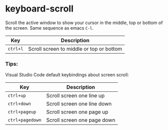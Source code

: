 keyboard-scroll
===============
Scroll the active window to show your cursor in the middle, top or bottom of the screen.
Same sequence as emacs `C-l`.

| Key | Description |
|---|---|
| `ctrl+l` | Scroll screen to middle or top or bottom |

### Tips:
Visual Studio Code default keybindings about screen scroll:

| Key | Description |
|---|---|
| `ctrl+up` | Scroll screen one line up |
| `ctrl+down` | Scroll screen one line down |
| `ctrl+pageup` | Scroll screen one page up |
| `ctrl+pagedown` | Scroll screen one page down |
